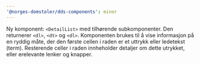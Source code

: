 ```yaml
---
'@norges-domstoler/dds-components': minor
---
```


Ny komponent: `<DetailList>` med tilhørende subkomponenter. Den returnerer `<dl>`, `<dt>` og `<dl>`. Komponenten brukes til å vise informasjon på en ryddig måte, der den første cellen i raden er et uttrykk eller ledetekst (term). Resterende celler i raden innheholder detaljer om dette utrykket, eller erelevante lenker og knapper.
